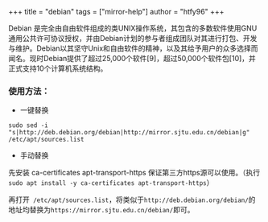 +++
title = "debian"
tags = ["mirror-help"]
author = "htfy96"
+++

Debian 是完全由自由软件组成的类UNIX操作系统，其包含的多数软件使用GNU通用公共许可协议授权，并由Debian计划的参与者组成团队对其进行打包、开发与维护。Debian以其坚守Unix和自由软件的精神，以及其给予用户的众多选择而闻名。现时Debian提供了超过25,000个软件[9]，超过50,000个软件包[10]，并正式支持10个计算机系统结构。

### 使用方法：

-  一键替换
```
sudo sed -i "s|http://deb.debian.org/debian|http://mirror.sjtu.edu.cn/debian|g" /etc/apt/sources.list
```
- 手动替换

先安装 ca-certificates apt-transport-https 保证第三方https源可以使用。（执行 `sudo apt install -y ca-certificates apt-transport-https`）

再打开` /etc/apt/sources.list`，将类似于`http://deb.debian.org/debian/`的地址均替换为`https://mirror.sjtu.edu.cn/debian/`即可。
